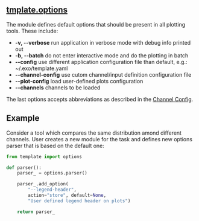 ## [tmplate.options](https://github.com/ksamdev/exo_plots/blob/master/template/options.py)

The module defines default options that should be present in all plotting
tools. These include:

* **-v, --verbose** run application in verbose mode with debug info printed
out
* **-b, --batch** do not enter interactive mode and do the plotting in batch
* **--config** use different application configuration file than
default, e.g.: ~/.exo/template.yaml
* **--channel-config** use cutom channel/input definition configuration file
* **--plot-config** load user-defined plots configuration
* **--channels** channels to be loaded

The last options accepts abbreviations as described in the
[Channel Config](https://github.com/ksamdev/exo_plots/blob/master/docs/config.channel.md#expand-channels). 

## Example

Consider a tool which compares the same distribution amond different channels.
User creates a new module for the task and defines new options parser that is
based on the default one:

```python
from template import options

def parser():
    parser_ = options.parser()

    parser_.add_option(
        "--legend-header",
        action="store", default=None,
        "User defined legend header on plots")

    return parser_
```
